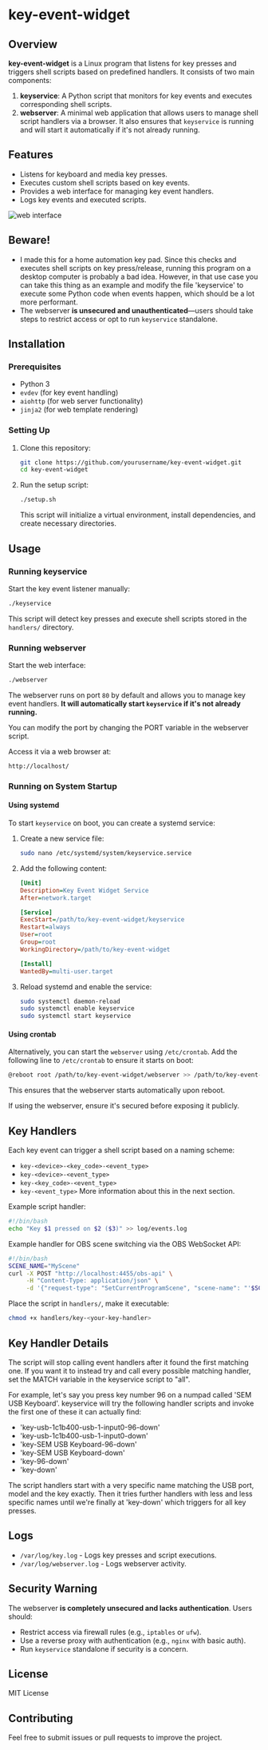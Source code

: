 # key-event-widget

## Overview
**key-event-widget** is a Linux program that listens for key presses and triggers shell scripts based on predefined handlers. It consists of two main components:

1. **keyservice**: A Python script that monitors for key events and executes corresponding shell scripts.
2. **webserver**: A minimal web application that allows users to manage shell script handlers via a browser. It also ensures that `keyservice` is running and will start it automatically if it's not already running.

## Features
- Listens for keyboard and media key presses.
- Executes custom shell scripts based on key events.
- Provides a web interface for managing key event handlers.
- Logs key events and executed scripts.

![web interface](https://github.com/Udo/key-event-widget/blob/main/img/screenshot1.png?raw=true)

## Beware!
- I made this for a home automation key pad. Since this checks and executes shell scripts on key press/release, running this program on a desktop computer is probably a bad idea. However, in that use case you can take this thing as an example and modify the file 'keyservice' to execute some Python code when events happen, which should be a lot more performant.
- The webserver **is unsecured and unauthenticated**—users should take steps to restrict access or opt to run `keyservice` standalone.

## Installation
### Prerequisites
- Python 3
- `evdev` (for key event handling)
- `aiohttp` (for web server functionality)
- `jinja2` (for web template rendering)

### Setting Up
1. Clone this repository:
   ```sh
   git clone https://github.com/yourusername/key-event-widget.git
   cd key-event-widget
   ```
2. Run the setup script:
   ```sh
   ./setup.sh
   ```
   This script will initialize a virtual environment, install dependencies, and create necessary directories.

## Usage
### Running keyservice
Start the key event listener manually:
```sh
./keyservice
```
This script will detect key presses and execute shell scripts stored in the `handlers/` directory.

### Running webserver
Start the web interface:
```sh
./webserver
```
The webserver runs on port `80` by default and allows you to manage key event handlers. **It will automatically start `keyservice` if it's not already running.**

You can modify the port by changing the PORT variable in the webserver script.

Access it via a web browser at:
```
http://localhost/
```

### Running on System Startup
#### Using systemd
To start `keyservice` on boot, you can create a systemd service:
1. Create a new service file:
   ```sh
   sudo nano /etc/systemd/system/keyservice.service
   ```
2. Add the following content:
   ```ini
   [Unit]
   Description=Key Event Widget Service
   After=network.target

   [Service]
   ExecStart=/path/to/key-event-widget/keyservice
   Restart=always
   User=root
   Group=root
   WorkingDirectory=/path/to/key-event-widget

   [Install]
   WantedBy=multi-user.target
   ```
3. Reload systemd and enable the service:
   ```sh
   sudo systemctl daemon-reload
   sudo systemctl enable keyservice
   sudo systemctl start keyservice
   ```

#### Using crontab
Alternatively, you can start the `webserver` using `/etc/crontab`. Add the following line to `/etc/crontab` to ensure it starts on boot:
```sh
@reboot root /path/to/key-event-widget/webserver >> /path/to/key-event-widget/log/webserver.log 2>&1
```
This ensures that the webserver starts automatically upon reboot.

If using the webserver, ensure it's secured before exposing it publicly.

## Key Handlers
Each key event can trigger a shell script based on a naming scheme:
- `key-<device>-<key_code>-<event_type>`
- `key-<device>-<event_type>`
- `key-<key_code>-<event_type>`
- `key-<event_type>`
More information about this in the next section.

Example script handler:
```sh
#!/bin/bash
echo "Key $1 pressed on $2 ($3)" >> log/events.log
```

Example handler for OBS scene switching via the OBS WebSocket API:
```sh
#!/bin/bash
SCENE_NAME="MyScene"
curl -X POST "http://localhost:4455/obs-api" \
     -H "Content-Type: application/json" \
     -d '{"request-type": "SetCurrentProgramScene", "scene-name": "'$SCENE_NAME'"}'
```

Place the script in `handlers/`, make it executable:
```sh
chmod +x handlers/key-<your-key-handler>
```

## Key Handler Details

The script will stop calling event handlers after it found the first matching one. If you want it to instead try and call every possible matching handler, set the MATCH variable in the keyservice script to "all".

For example, let's say you press key number 96 on a numpad called 'SEM USB Keyboard'. keyservice will try the following handler scripts and invoke the first one of these it can actually find:

- 'key-usb-1c1b400-usb-1-input0-96-down'
- 'key-usb-1c1b400-usb-1-input0-down'
- 'key-SEM USB Keyboard-96-down'
- 'key-SEM USB Keyboard-down'
- 'key-96-down'
- 'key-down'

The script handlers start with a very specific name matching the USB port, model and the key exactly. Then it tries further handlers with less and less specific names until we're finally at 'key-down' which triggers for all key presses.

## Logs
- `/var/log/key.log` - Logs key presses and script executions.
- `/var/log/webserver.log` - Logs webserver activity.

## Security Warning
The webserver **is completely unsecured and lacks authentication**. Users should:
- Restrict access via firewall rules (e.g., `iptables` or `ufw`).
- Use a reverse proxy with authentication (e.g., `nginx` with basic auth).
- Run `keyservice` standalone if security is a concern.

## License
MIT License

## Contributing
Feel free to submit issues or pull requests to improve the project.

